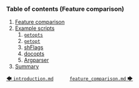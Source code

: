 <!-- <toc title="Table of contents (Feature comparison)"> -->
### Table of contents (Feature comparison)

1. [Feature comparison](feature_comparison.md#41-feature-comparison)
1. [Example scripts](example_scripts/getopts.md#42-example-scripts)
   1. [`getopts`](example_scripts/getopts.md#421-getopts)
   1. [`getopt`](example_scripts/getopt.md#422-getopt)
   1. [shFlags](example_scripts/shflags.md#423-shflags)
   1. [docopts](example_scripts/docopts.md#424-docopts)
   1. [Argparser](example_scripts/argparser.md#425-argparser)
1. [Summary](summary.md#43-summary)
<!-- </toc> -->

[&#129092;&nbsp;`introduction.md`](introduction.md)
&nbsp;&nbsp;&nbsp;&nbsp;&nbsp;&nbsp;&nbsp;&nbsp;&nbsp;&nbsp;[`feature_comparison.md`&nbsp;&#129094;](feature_comparison.md)
